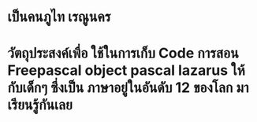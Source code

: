 # เป็นคนภูไท เรณูนคร  
# วัตถุประสงค์เพื่อ ใช้ในการเก็บ Code การสอน Freepascal object pascal lazarus ให้กับเด็กๆ ซึ่งเป็น ภาษาอยู่ในอันดับ 12 ของโลก มาเรียนรู้กันเลย

